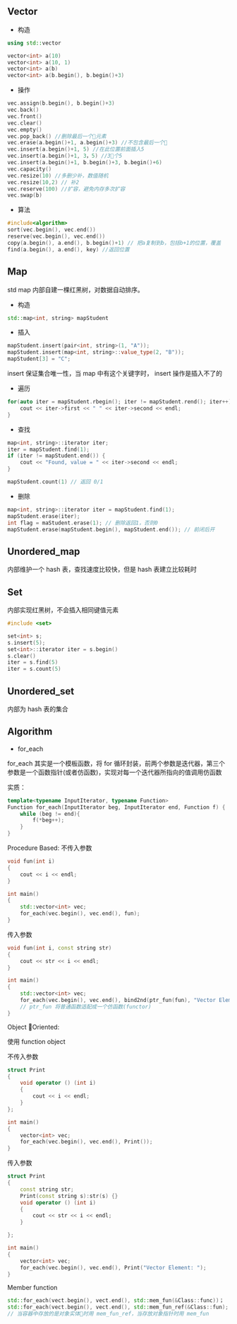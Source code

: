 ## Vector

* 构造
```c++
using std::vector

vector<int> a(10)
vector<int> a(10, 1)
vector<int> a(b)
vector<int> a(b.begin(), b.begin()+3)
```
* 操作
```c++
vec.assign(b.begin(), b.begin()+3)
vec.back()
vec.front()
vec.clear()
vec.empty()
vec.pop_back() //删除最后一个元素
vec.erase(a.begin()+1, a.begin()+3) //不包含最后一个
vec.insert(a.begin()+1, 5) //在此位置前面插入5
vec.insert(a.begin()+1, 3，5) //3个5
vec.insert(a.begin()+1, b.begin()+3, b.begin()+6)
vec.capacity()
vec.resize(10) //多删少补，数值随机
vec.resize(10,2) // 补2
vec.reserve(100) //扩容，避免内存多次扩容
vec.swap(b)
```
* 算法
```c++
#include<algorithm>
sort(vec.begin(), vec.end())
reserve(vec.begin(), vec.end())
copy(a.begin(), a.end(), b.begin()+1) // 把a复制到b，包括b+1的位置，覆盖
find(a.begin(), a.end(), key) //返回位置
```

## Map
std map 内部自建一棵红黑树，对数据自动排序。
* 构造
```c++
std::map<int, string> mapStudent
```
* 插入
```c++
mapStudent.insert(pair<int, string>(1, "A"));
mapStudent.insert(map<int, string>::value_type(2, "B"));
mapStudent[3] = "C";
```
insert 保证集合唯一性，当 map 中有这个关键字时， insert 操作是插入不了的
* 遍历
```c++
for(auto iter = mapStudent.rbegin(); iter != mapStudent.rend(); iter++) {
    cout << iter->first << " " << iter->second << endl;
}
```
* 查找
```c++
map<int, string>::iterator iter;
iter = mapStudent.find(1);
if (iter != mapStudent.end()) {
    cout << "Found, value = " << iter->second << endl;
}

mapStudent.count(1) // 返回 0/1
```
* 删除
```c++
map<int, string>::iterator iter = mapStudent.find(1);
mapStudent.erase(iter);
int flag = maStudent.erase(1); // 删除返回1，否则0
mapStudent.erase(mapStudent.begin(), mapStudent.end()); // 前闭后开
```

## Unordered_map
内部维护一个 hash 表，查找速度比较快，但是 hash 表建立比较耗时

## Set
内部实现红黑树，不会插入相同键值元素
```c++
#include <set>

set<int> s;
s.insert(5);
set<int>::iterator iter = s.begin()
s.clear()
iter = s.find(5)
iter = s.count(5)
```
## Unordered_set
内部为 hash 表的集合


## Algorithm

* for_each

for_each 其实是一个模板函数，将 for 循环封装，前两个参数是迭代器，第三个参数是一个函数指针(或者仿函数)，实现对每一个迭代器所指向的值调用仿函数

实质：
```c++
template<typename InputIterator, typename Function>
Function for_each(InputIterator beg, InputIterator end, Function f) {
    while (beg != end){
        f(*beg++);
    }
}
```

Procedure Based:
不传入参数
```c++
void fun(int i)
{
    cout << i << endl;
}

int main()
{
    std::vector<int> vec;
    for_each(vec.begin(), vec.end(), fun);
}
```

传入参数
```c++
void fun(int i, const string str)
{
    cout << str << i << endl;
}

int main()
{
    std::vector<int> vec;
    for_each(vec.begin(), vec.end(), bind2nd(ptr_fun(fun), "Vector Element: "));
    // ptr_fun 将普通函数适配成一个仿函数(functor)
}
```

Object Oriented:

使用 function object

不传入参数

```c++
struct Print
{
    void operator () (int i)
    {
        cout << i << endl;
    }
};

int main()
{
    vector<int> vec;
    for_each(vec.begin(), vec.end(), Print());
}
```
传入参数
```c++
struct Print
{
    const string str;
    Print(const string s):str(s) {}
    void operator () (int i)
    {
        cout << str << i << endl;
    }

};

int main()
{
    vector<int> vec;
    for_each(vec.begin(), vec.end(), Print("Vector Element: ");
}
```

Member function 

```c++
std::for_each(vect.begin(), vect.end(), std::mem_fun(&Class::func))；
std::for_each(vect.begin(), vect.end(), std::mem_fun_ref(&Class::fun);
// 当容器中存放的是对象实体时用 mem_fun_ref，当存放对象指针时用 mem_fun
```
